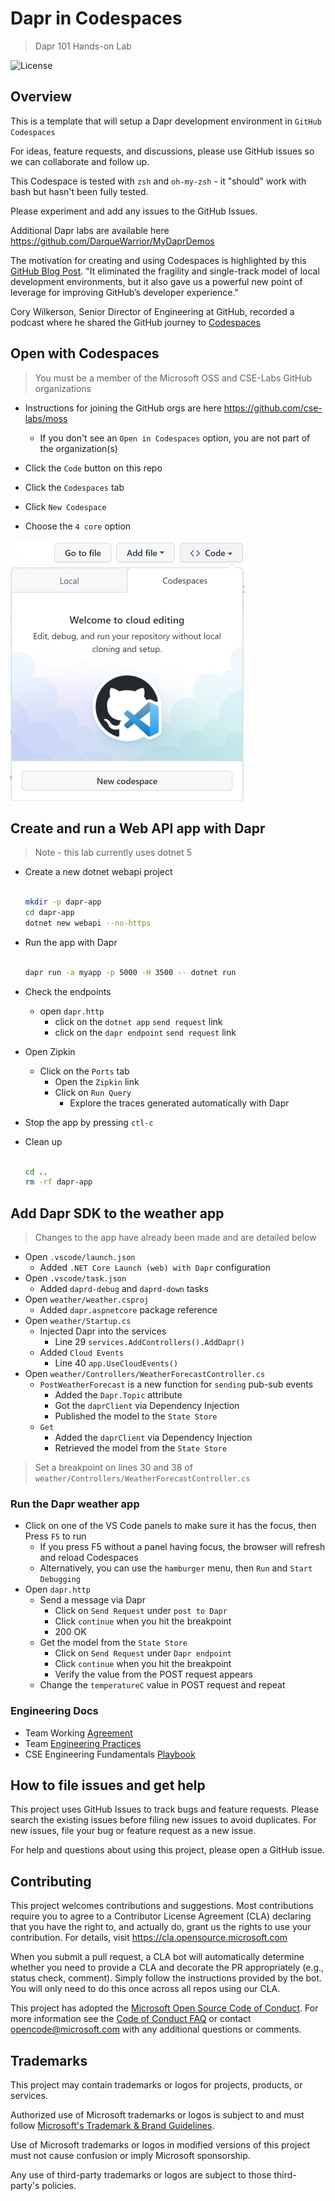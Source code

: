 # Dapr in Codespaces

> Dapr 101 Hands-on Lab

![License](https://img.shields.io/badge/license-MIT-green.svg)

## Overview

This is a template that will setup a Dapr development environment in `GitHub Codespaces`

For ideas, feature requests, and discussions, please use GitHub issues so we can collaborate and follow up.

This Codespace is tested with `zsh` and `oh-my-zsh` - it "should" work with bash but hasn't been fully tested.

Please experiment and add any issues to the GitHub Issues.

Additional Dapr labs are available here <https://github.com/DarqueWarrior/MyDaprDemos>

The motivation for creating and using Codespaces is highlighted by this [GitHub Blog Post](https://github.blog/2021-08-11-githubs-engineering-team-moved-codespaces/). "It eliminated the fragility and single-track model of local development environments, but it also gave us a powerful new point of leverage for improving GitHub’s developer experience."

Cory Wilkerson, Senior Director of Engineering at GitHub, recorded a podcast where he shared the GitHub journey to [Codespaces](https://changelog.com/podcast/459)

## Open with Codespaces

> You must be a member of the Microsoft OSS and CSE-Labs GitHub organizations

- Instructions for joining the GitHub orgs are here <https://github.com/cse-labs/moss>
  - If you don't see an `Open in Codespaces` option, you are not part of the organization(s)

- Click the `Code` button on this repo
- Click the `Codespaces` tab
- Click `New Codespace`
- Choose the `4 core` option

![Create Codespace](./images/OpenWithCodespaces.jpg)

## Create and run a Web API app with Dapr

> Note - this lab currently uses dotnet 5

- Create a new dotnet webapi project

  ```bash

  mkdir -p dapr-app
  cd dapr-app
  dotnet new webapi --no-https

  ```

- Run the app with Dapr

  ```bash

  dapr run -a myapp -p 5000 -H 3500 -- dotnet run

  ```

- Check the endpoints
  - open `dapr.http`
    - click on the `dotnet app` `send request` link
    - click on the `dapr endpoint` `send request` link

- Open Zipkin
  - Click on the `Ports` tab
    - Open the `Zipkin` link
    - Click on `Run Query`
      - Explore the traces generated automatically with Dapr
- Stop the app by pressing `ctl-c`

- Clean up

  ```bash

  cd ..
  rm -rf dapr-app

  ```

## Add Dapr SDK to the weather app

> Changes to the app have already been made and are detailed below

- Open `.vscode/launch.json`
  - Added `.NET Core Launch (web) with Dapr` configuration
- Open `.vscode/task.json`
  - Added `daprd-debug` and `daprd-down` tasks
- Open `weather/weather.csproj`
  - Added `dapr.aspnetcore` package reference
- Open `weather/Startup.cs`
  - Injected Dapr into the services
    - Line 29 `services.AddControllers().AddDapr()`
  - Added `Cloud Events`
    - Line 40 `app.UseCloudEvents()`
- Open `weather/Controllers/WeatherForecastController.cs`
  - `PostWeatherForecast` is a new function for `sending` pub-sub events
    - Added the `Dapr.Topic` attribute
    - Got the `daprClient` via Dependency Injection
    - Published the model to the `State Store`
  - `Get`
    - Added the `daprClient` via Dependency Injection
    - Retrieved the model from the `State Store`

> Set a breakpoint on lines 30 and 38 of `weather/Controllers/WeatherForecastController.cs`

### Run the Dapr weather app

- Click on one of the VS Code panels to make sure it has the focus, then Press `F5` to run
  - If you press F5 without a panel having focus, the browser will refresh and reload Codespaces
  - Alternatively, you can use the `hamburger` menu, then `Run` and `Start Debugging`
- Open `dapr.http`
  - Send a message via Dapr
    - Click on `Send Request` under `post to Dapr`
    - Click `continue` when you hit the breakpoint
    - 200 OK
  - Get the model from the `State Store`
    - Click on `Send Request` under `Dapr endpoint`
    - Click `continue` when you hit the breakpoint
    - Verify the value from the POST request appears
  - Change the `temperatureC` value in POST request and repeat

### Engineering Docs

- Team Working [Agreement](.github/WorkingAgreement.md)
- Team [Engineering Practices](.github/EngineeringPractices.md)
- CSE Engineering Fundamentals [Playbook](https://github.com/Microsoft/code-with-engineering-playbook)

## How to file issues and get help

This project uses GitHub Issues to track bugs and feature requests. Please search the existing issues before filing new issues to avoid duplicates. For new issues, file your bug or feature request as a new issue.

For help and questions about using this project, please open a GitHub issue.

## Contributing

This project welcomes contributions and suggestions.  Most contributions require you to agree to a Contributor License Agreement (CLA) declaring that you have the right to, and actually do, grant us the rights to use your contribution. For details, visit <https://cla.opensource.microsoft.com>

When you submit a pull request, a CLA bot will automatically determine whether you need to provide a CLA and decorate the PR appropriately (e.g., status check, comment). Simply follow the instructions provided by the bot. You will only need to do this once across all repos using our CLA.

This project has adopted the [Microsoft Open Source Code of Conduct](https://opensource.microsoft.com/codeofconduct/). For more information see the [Code of Conduct FAQ](https://opensource.microsoft.com/codeofconduct/faq/) or contact [opencode@microsoft.com](mailto:opencode@microsoft.com) with any additional questions or comments.

## Trademarks

This project may contain trademarks or logos for projects, products, or services.

Authorized use of Microsoft trademarks or logos is subject to and must follow [Microsoft's Trademark & Brand Guidelines](https://www.microsoft.com/en-us/legal/intellectualproperty/trademarks/usage/general).

Use of Microsoft trademarks or logos in modified versions of this project must not cause confusion or imply Microsoft sponsorship.

Any use of third-party trademarks or logos are subject to those third-party's policies.
